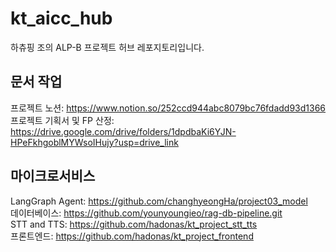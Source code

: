 # kt_aicc_hub
하츄핑 조의 ALP-B 프로젝트 허브 레포지토리입니다.

## 문서 작업
프로젝트 노션: https://www.notion.so/252ccd944abc8079bc76fdadd93d1366  
프로젝트 기획서 및 FP 산정: https://drive.google.com/drive/folders/1dpdbaKi6YJN-HPeFkhgoblMYWsoIHujy?usp=drive_link  

## 마이크로서비스
LangGraph Agent: https://github.com/changhyeongHa/project03_model  
데이터베이스: https://github.com/younyoungieo/rag-db-pipeline.git  
STT and TTS: https://github.com/hadonas/kt_project_stt_tts  
프론트엔드: https://github.com/hadonas/kt_project_frontend
